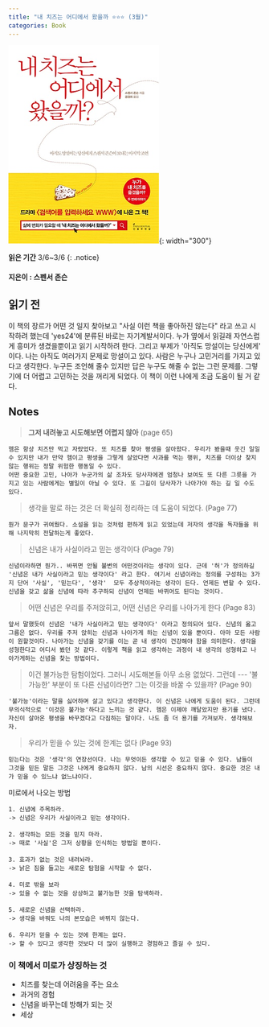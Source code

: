 ```yaml
---
title: "내 치즈는 어디에서 왔을까 ⭐⭐⭐ (3월)"
categories: Book
---
```


![내 치즈는 어디에서 왔을까?](./images/cheese.jpg){: width="300"}

**읽은 기간** 3/6~3/6
{: .notice}

#### 지은이 : 스펜서 존슨

## 읽기 전
 이 책의 장르가 어떤 것 일지 찾아보고 "사실 이런 책을 좋아하진 않는다" 라고 쓰고 시작하려 했는데 'yes24'에 분류된 바로는 자기계발서이다. 누가 옆에서 읽길래 자연스럽게 흥미가 생겼을뿐이고 읽기 시작하려 한다. 그리고 부제가 '아직도 망설이는 당신에게' 이다. 나는 아직도 여러가지 문제로 망설이고 있다. 사람은 누구나 고민거리를 가지고 있다고 생각한다. 누구든 조언해 줄수 있지만 답은 누구도 해줄 수 없는 그런 문제를. 그렇기에 더 어렵고 고민하는 것을 꺼리게 되었다. 이 책이 이런 나에게 조금 도움이 될 거 같다.

## Notes
>  **그저 내려놓고 시도해보면 어렵지 않아** (page 65)   

	헴은 항상 치즈만 먹고 자랐었다. 또 치즈를 찾아 평생을 살아왔다. 우리가 봤을때 웃긴 일일 수 있지만 내가 만약 헴이고 평생을 그렇게 살았다면 사과를 먹는 행위, 치즈를 더이상 찾지 않는 행위는 정말 위험한 행동일 수 있다.
	어떤 중요한 고민, 나아가 누군가의 삶 조차도 당사자에겐 엄청나 보여도 또 다른 그릇을 가지고 있는 사람에게는 별일이 아닐 수 있다. 또 그길이 당사자가 나아가야 하는 길 일 수도 있다.

> 생각을 말로 하는 것은 더 확실히 정리하는 데 도움이 되었다. (Page 77)   

	뭔가 문구가 귀여웠다. 소설을 읽는 것처럼 편하게 읽고 있었는데 저자의 생각을 독자들을 위해 나지막히 전달하는게 좋았다. 

> 신념은 내가 사실이라고 믿는 생각이다 (Page 79)   

	신념이라하면 뭔가.. 바뀌면 안될 불변의 어떤것이라는 생각이 있다. 근데 '허'가 정의하길 '신념은 내가 사실이라고 믿는 생각이다' 라고 한다. 여기서 신념이라는 정의를 구성하는 3가지 단어 '사실', '믿는다', '생각'  모두 추상적이라는 생각이 든다. 언제든 변할 수 있다. 신념을 갖고 삶을 신념에 따라 추구하되 신념이 언제든 바뀌어도 된다는 것이다.

> 어떤 신념은 우리를 주저앉히고, 어떤 신념은 우리를 나아가게 한다 (Page 83)  

	앞서 말했듯이 신념은 '내가 사실이라고 믿는 생각이다' 이라고 정의되어 있다. 신념의 옳고 그름은 없다. 우리를 주저 앉히는 신념과 나아가게 하는 신념이 있을 뿐이다. 아마 모든 사람이 원할것이다. 나아가는 신념을 갖기를 이는 곧 내 생각이 건강해야 함을 의미한다. 생각을 성형한다고 어디서 봤던 것 같다. 이렇게 책을 읽고 생각하는 과정이 내 생각의 성형하고 나아가게하는 신념을 찾는 방법이다.

> 이건 불가능한 탐험이었다. 그러니 시도해본들 아무 소용 없었다. 그런데 --- 
'불가능한' 부분이 또 다른 신념이라면? 그는 이것을 바꿀 수 있을까? (Page 90)  

	'불가능'이라는 말을 싫어하며 살고 있다고 생각한다. 이 신념은 나에게 도움이 된다. 그런데 무의식적으로 '이것은 불가능'하다고 느끼는 것 같다. 헴은 이제야 깨달았지만 용기를 냈다. 자신이 살아온 평생을 바꾸겠다고 다짐하는 말이다. 나도 좀 더 용기를 가져보자. 생각해보자.

> 우리가 믿을 수 있는 것에 한계는 없다 (Page 93)  

	믿는다는 것은 '생각'의 연장선이다. 나는 무엇이든 생각할 수 있고 믿을 수 있다. 남들이 그것을 믿든 말든 그것은 나에게 중요하지 않다. 남의 시선은 중요하지 않다. 중요한 것은 내가 믿을 수 있느냐 없느냐이다. 

미로에서 나오는 방법

	1. 신념에 주목하라.
	-> 신념은 우리가 사실이라고 믿는 생각이다.

	2. 생각하는 모든 것을 믿지 마라.
	-> 때로 '사실'은 그저 상황을 인식하는 방법일 뿐이다.

	3. 효과가 없는 것은 내려놔라.
	-> 낡은 짐을 들고는 새로운 탐험을 시작할 수 없다.

	4. 미로 밖을 보라
	-> 있을 수 없는 것을 상상하고 불가능한 것을 탐색하라.

	5. 새로운 신념을 선택하라.
	-> 생각을 바꿔도 나의 본모습은 바뀌지 않는다.

	6. 우리가 믿을 수 있는 것에 한계는 없다.
	-> 할 수 있다고 생각한 것보다 더 많이 실행하고 경험하고 즐길 수 있다.







### 이 책에서 미로가 상징하는 것
* 치즈를 찾는데 어려움을 주는 요소
* 과거의 경험
* 신념을 바꾸는데 방해가 되는 것
* 세상


